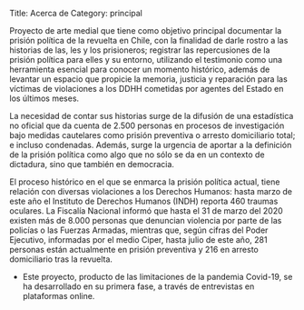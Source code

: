 Title: Acerca de
Category: principal

Proyecto de arte medial que tiene como objetivo principal documentar la prisión política de la revuelta en Chile, con la finalidad de darle rostro a las historias de las, les y los prisioneros; registrar las repercusiones de la prisión política para elles y su entorno, utilizando el testimonio como una herramienta esencial para conocer un momento histórico, además de levantar un espacio que propicie la memoria, justicia y reparación para las víctimas de violaciones a los DDHH cometidas por agentes del Estado en los últimos meses.

La necesidad de contar sus historias surge de la difusión de una estadística no oficial que da cuenta de 2.500 personas en procesos de investigación bajo medidas cautelares como prisión preventiva o arresto domiciliario total; e incluso condenadas. Además, surge la urgencia de aportar a la definición de la prisión política como algo que no sólo se da en un contexto de dictadura, sino que también en democracia.

El proceso histórico en el que se enmarca la prisión política actual, tiene relación con diversas violaciones a los Derechos Humanos: hasta marzo de este año el Instituto de Derechos Humanos (INDH) reporta 460 traumas oculares. La Fiscalía Nacional informó que hasta el 31 de marzo del 2020 existen más de 8.000 personas que denuncian violencia por parte de las policías o las Fuerzas Armadas, mientras que, según cifras del Poder Ejecutivo, informadas por el medio Ciper, hasta julio de este año, 281 personas están actualmente en prisión preventiva y 216 en arresto domiciliario tras la revuelta.

* Este proyecto, producto de las limitaciones de la pandemia Covid-19, se ha desarrollado en su primera fase, a través de entrevistas en plataformas online.
